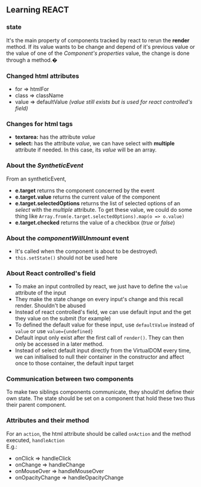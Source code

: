 ## Learning REACT

### state
It's the main property of components tracked by react to rerun the **render** method. If its value wants to be change and depend of it's previous value or the value of one of the *Component's properties* value, the change is done through a method.�

### Changed html attributes
- for => htmlFor
- class => className
- value => defaultValue *(value still exists but is used for react controlled's field)*

### Changes for html tags
- **textarea:** has the attribute *value*
- **select:** has the attribute *value*, we can have select with **multiple** attribute if needed. In this case, its *value* will be an array.

### About the *SyntheticEvent*
From an syntheticEvent,
- **e.target** returns the component concerned by the event
- **e.target.value** returns the current value of the component
- **e.target.selectedOptions** returns the list of selected options of an *select* with the *multiple* attribute. To get these value, we could do some thing like
`Array.from(e.target.selectedOptions).map(o => o.value)`
- **e.target.checked** returns the value of a checkbox (*true* or *false*)


### About the *componentWillUnmount* event
- It's called when the component is about to be destroyed\
- `this.setState()` should not be used here 

### About React controlled's field
- To make an input controlled by react, we just have to define the `value` attribute of the input
- They make the state change on every input's change and this recall render. Shouldn't be abused
- Instead of react controlled's field, we can use default input and the get they value on the submit (for example)
- To defined the default value for these input, use `defaultValue` instead of `value` or use `value={undefined}`
- Default input only exist after the first call of `render()`. They can then only be accessed in a later method.
- Instead of select default input directly from the VirtualDOM every time, we can initialised to null their container in the constructor and affect once to those container, the default input target

### Communication between two components
To make two siblings components communicate, they should'nt define their own state.
The state should be set on a component that hold these two thus their parent component.

### Attributes and their method
For an `action`, the html attribute should be called `onAction` and the method executed, `handleAction`\
E.g.: 
- onClick => handleClick 
- onChange => handleChange
- onMouseOver => handleMouseOver
- onOpacityChange => handleOpacityChange
